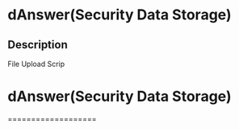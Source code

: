dAnswer(Security Data Storage)
===================

## Description
File Upload Scrip
# dAnswer(Security Data Storage)
===================
